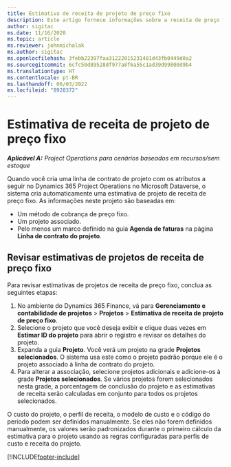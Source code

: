 ```yaml
---
title: Estimativa de receita de projeto de preço fixo
description: Este artigo fornece informações sobre a receita de preço fixo em projetos.
author: sigitac
ms.date: 11/16/2020
ms.topic: article
ms.reviewer: johnmichalak
ms.author: sigitac
ms.openlocfilehash: 3febb22397faa31222015231481d43fb0449d0a2
ms.sourcegitcommit: 6cfc50d89528df977a8f6a55c1ad39d99800d9b4
ms.translationtype: HT
ms.contentlocale: pt-BR
ms.lasthandoff: 06/03/2022
ms.locfileid: "8928372"
---
```

# <a name="fixed-price-revenue-estimate-projects"></a>Estimativa de receita de projeto de preço fixo 

_**Aplicável A:** Project Operations para cenários baseados em recursos/sem estoque_

Quando você cria uma linha de contrato de projeto com os atributos a seguir no Dynamics 365 Project Operations no Microsoft Dataverse, o sistema cria automaticamente uma estimativa de projeto de receita de preço fixo. As informações neste projeto são baseadas em:

  - Um método de cobrança de preço fixo.
  - Um projeto associado.
  - Pelo menos um marco definido na guia **Agenda de faturas** na página **Linha de contrato do projeto**.

## <a name="review-fixed-price-revenue-estimates-projects"></a>Revisar estimativas de projetos de receita de preço fixo
Para revisar estimativas de projetos de receita de preço fixo, conclua as seguintes etapas:

1. No ambiente do Dynamics 365 Finance, vá para **Gerenciamento e contabilidade de projetos** > **Projetos** > **Estimativa de receita de projeto de preço fixo**.
2. Selecione o projeto que você deseja exibir e clique duas vezes em **Estimar ID do projeto** para abrir o registro e revisar os detalhes do projeto.
3. Expanda a guia **Projeto**. Você verá um projeto na grade **Projetos selecionados**. O sistema usa este como o projeto padrão porque ele é o projeto associado à linha de contrato do projeto. 
4. Para alterar a associação, selecione projetos adicionais e adicione-os à grade **Projetos selecionados**. Se vários projetos forem selecionados nesta grade, a porcentagem de conclusão do projeto e as estimativas de receita serão calculadas em conjunto para todos os projetos selecionados.

  O custo do projeto, o perfil de receita, o modelo de custo e o código do período podem ser definidos manualmente. Se eles não forem definidos manualmente, os valores serão padronizados durante o primeiro cálculo da estimativa para o projeto usando as regras configuradas para perfis de custo e receita do projeto.



[!INCLUDE[footer-include](../includes/footer-banner.md)]